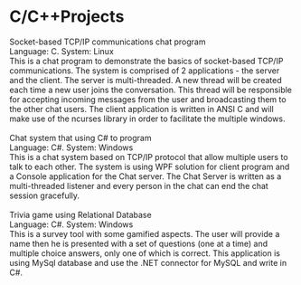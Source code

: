 # C/C++Projects

Socket-based TCP/IP communications chat program<br>
Language: C. System: Linux<br>
This is a chat program to demonstrate the basics of socket-based TCP/IP communications. The system is comprised of 2 applications - the server and the client. The server is multi-threaded. A new thread will be created each time a new user joins the conversation. This thread will be responsible for accepting incoming messages from the user and broadcasting them to the other chat users. The client application is written in ANSI C and will make use of the ncurses library in order to facilitate the multiple windows.<br>
<br>
Chat system that using C# to program<br>
Language: C#. System: Windows<br>
This is a chat system based on TCP/IP protocol that allow multiple users to talk to each other. The system is using WPF solution for client program and a Console application for the Chat server. The Chat Server is written as a multi-threaded listener and every person in the chat can end the chat session gracefully.<br>
<br>
Trivia game using Relational Database<br>
Language: C#. System: Windows<br>
This is a survey tool with some gamified aspects. The user will provide a name then he is presented with a set of questions (one at a time) and multiple choice answers, only one of which is correct. This application is using MySql database and use the .NET connector for MySQL and write in C#.<br>
<br>
